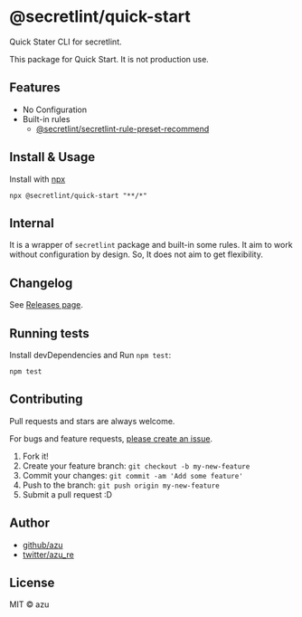 # @secretlint/quick-start

Quick Stater CLI for secretlint.

This package for Quick Start. It is not production use.

## Features

- No Configuration
- Built-in rules
    - [@secretlint/secretlint-rule-preset-recommend](https://www.npmjs.com/package/@secretlint/secretlint-rule-preset-recommend)

## Install & Usage

Install with [npx](https://www.npmjs.com/package/npx)

    npx @secretlint/quick-start "**/*"

## Internal

It is a wrapper of `secretlint` package and built-in some rules.
It aim to work without configuration by design.
So, It does not aim to get flexibility.

## Changelog

See [Releases page](https://github.com/secretlint/secretlint/releases).

## Running tests

Install devDependencies and Run `npm test`:

    npm test

## Contributing

Pull requests and stars are always welcome.

For bugs and feature requests, [please create an issue](https://github.com/secretlint/secretlint/issues).

1. Fork it!
2. Create your feature branch: `git checkout -b my-new-feature`
3. Commit your changes: `git commit -am 'Add some feature'`
4. Push to the branch: `git push origin my-new-feature`
5. Submit a pull request :D

## Author

- [github/azu](https://github.com/azu)
- [twitter/azu_re](https://twitter.com/azu_re)

## License

MIT © azu
